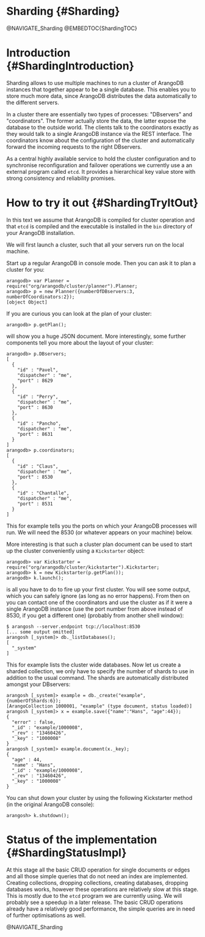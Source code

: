 Sharding {#Sharding}
====================

@NAVIGATE_Sharding
@EMBEDTOC{ShardingTOC}

Introduction {#ShardingIntroduction}
====================================

Sharding allows to use multiple machines to run a cluster of ArangoDB
instances that together appear to be a single database. This enables
you to store much more data, since ArangoDB distributes the data 
automatically to the different servers.

In a cluster there are essentially two types of processes: "DBservers"
and "coordinators". The former actually store the data, the latter
expose the database to the outside world. The clients talk to the
coordinators exactly as they would talk to a single ArangoDB instance 
via the REST interface. The coordinators know about the configuration of 
the cluster and automatically forward the incoming requests to the
right DBservers.

As a central highly available service to hold the cluster configuration
and to synchronise reconfiguration and failover operations we currently
use a an external program called `etcd`. It provides a hierarchical
key value store with strong consistency and reliability promises.


How to try it out {#ShardingTryItOut}
=====================================

In this text we assume that ArangoDB is compiled for cluster operation
and that `etcd` is compiled and the executable is installed in the
`bin` directory of your ArangoDB installation.

We will first launch a cluster, such that all your servers run on the
local machine.

Start up a regular ArangoDB in console mode. Then you can ask it to
plan a cluster for you:

    arangodb> var Planner = require("org/arangodb/cluster/planner").Planner;
    arangodb> p = new Planner({numberOfDBservers:3, numberOfCoordinators:2});
    [object Object]

If you are curious you can look at the plan of your cluster:

    arangodb> p.getPlan();

will show you a huge JSON document. More interestingly, some further
components tell you more about the layout of your cluster:

    arangodb> p.DBservers;
    [ 
      { 
        "id" : "Pavel", 
        "dispatcher" : "me", 
        "port" : 8629 
      }, 
      { 
        "id" : "Perry", 
        "dispatcher" : "me", 
        "port" : 8630 
      }, 
      { 
        "id" : "Pancho", 
        "dispatcher" : "me", 
        "port" : 8631 
      } 
    ]
    arangodb> p.coordinators;
    [ 
      { 
        "id" : "Claus", 
        "dispatcher" : "me", 
        "port" : 8530 
      }, 
      { 
        "id" : "Chantalle", 
        "dispatcher" : "me", 
        "port" : 8531 
      } 
    ]

This for example tells you the ports on which your ArangoDB processes
will run. We will need the 8530 (or whatever appears on your machine) below.

More interesting is that such a cluster plan document can be used to
start up the cluster conveniently using a `Kickstarter` object:

    arangodb> var Kickstarter = require("org/arangodb/cluster/kickstarter").Kickstarter;
    arangodb> k = new Kickstarter(p.getPlan());
    arangodb> k.launch();

is all you have to do to fire up your first cluster. You will see some
output, which you can safely ignore (as long as no error happens). 
From then on you
can contact one of the coordinators and use the cluster as if it were
a single ArangoDB instance (use the port number from above instead of
8530, if you get a different one) (probably from another shell window):

    $ arangosh --server.endpoint tcp://localhost:8530
    [... some output omitted]
    arangosh [_system]> db._listDatabases();
    [ 
      "_system" 
    ]

This for example lists the cluster wide databases. Now let us create a
sharded collection, we only have to specify the number of shards to use
in addition to the usual command. The shards are automatically
distributed amongst your DBservers:

    arangosh [_system]> example = db._create("example",{numberOfShards:6});
    [ArangoCollection 1000001, "example" (type document, status loaded)]
    arangosh [_system]> x = example.save({"name":"Hans", "age":44});
    { 
      "error" : false, 
      "_id" : "example/1000008", 
      "_rev" : "13460426", 
      "_key" : "1000008" 
    }
    arangosh [_system]> example.document(x._key);
    { 
      "age" : 44, 
      "name" : "Hans", 
      "_id" : "example/1000008", 
      "_rev" : "13460426", 
      "_key" : "1000008" 
    }

You can shut down your cluster by using the following Kickstarter
method (in the original ArangoDB console):

    arangosh> k.shutdown();


Status of the implementation {#ShardingStatusImpl}
==================================================

At this stage all the basic CRUD operation for single documents or edges
and all those simple queries that do not need an index are implemented.
Creating collections, dropping collections, creating databases,
dropping databases works, however these operations are relatively 
slow at this stage. This is mostly due to the `etcd` program we are
currently using. We will probably see a speedup in a later release.
The basic CRUD operations already have a relatively good performance,
the simple queries are in need of further optimisations as well.

@NAVIGATE_Sharding
